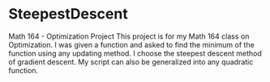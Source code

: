 # SteepestDescent
Math 164 - Optimization Project
This project is for my Math 164 class on Optimization. I was given a function and asked to find the minimum of the function using any updating method. I choose the steepest descent method of gradient descent. My script can also be generalized into any quadratic function.
